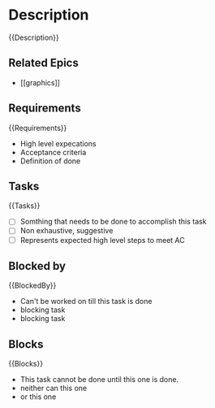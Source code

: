 # Description

{{Description}}

## Related Epics
- [[graphics]]
## Requirements

{{Requirements}}
- High level expecations
- Acceptance criteria
- Definition of done

## Tasks 

{{Tasks}}

- [ ] Somthing that needs to be done to accomplish this task
- [ ] Non exhaustive, suggestive
- [ ] Represents expected high level steps to meet AC
## Blocked by 

{{BlockedBy}}

- Can't be worked on till this task is done
- blocking task
- blocking task

## Blocks

{{Blocks}}

- This task cannot be done until this one is done.
- neither can this one
- or this one